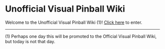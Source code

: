 # Unofficial Visual Pinball Wiki
Welcome to the Unofficial Visual Pinball Wiki (1)!  [Click here](https://github.com/dekay/vpinball_wiki/wiki) to enter.
___
(1) Perhaps one day this will be promoted to the Official Visual Pinball Wiki, but today is not that day.
